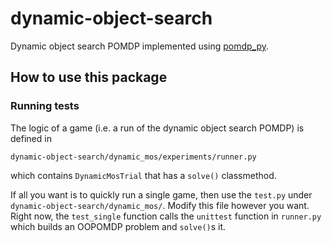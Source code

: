 # dynamic-object-search
Dynamic object search POMDP implemented using [pomdp_py](https://github.com/h2r/pomdp-py).


## How to use this package

### Running tests

The logic of a game (i.e. a run of the dynamic object search POMDP) is defined in
```
dynamic-object-search/dynamic_mos/experiments/runner.py
```
which contains `DynamicMosTrial` that has a `solve()` classmethod.

If all you want is to quickly run a single game, then use the `test.py`
under `dynamic-object-search/dynamic_mos/`. Modify this file however you want. Right now,
the `test_single` function calls the `unittest` function in `runner.py`
which builds an OOPOMDP problem and `solve()`s it.
